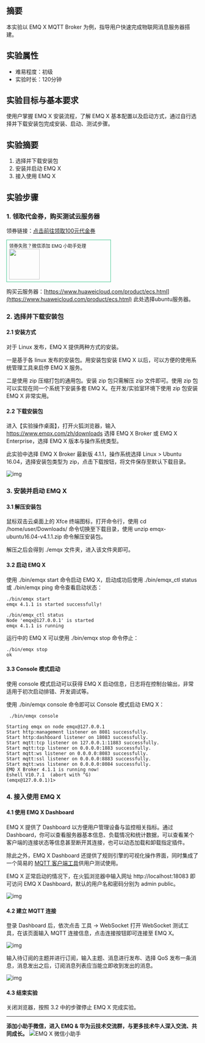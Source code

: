## 摘要

本实验以 EMQ X MQTT Broker 为例，指导用户快速完成物联网消息服务器搭建。

## 实验属性

- 难易程度：初级
- 实验时长：120分钟

## 实验目标与基本要求

使用户掌握 EMQ X 安装流程，了解 EMQ X 基本配置以及启动方式，通过自行选择并下载安装包完成安装、启动、测试步骤。

## 实验摘要

1. 选择并下载安装包
2. 安装并启动 EMQ X
3. 接入使用 EMQ X

## 实验步骤

### 1. 领取代金券，购买测试云服务器

领券链接：[点击前往领取100元代金券](https://account.huaweicloud.com/usercenter/#/getCoupons?activityID=P2008240947144281K3W0ZA1RV2D2C&contentID=PCP2008240946236230RRLRX51AFLQE1)

<div style="width: 100%; margin: 10px 0; width: 260px;padding: 6px;border: 1px solid #34c388;">
<div style="font-size: 12px">领券失败？微信添加 EMQ 小助手处理</div><img src="https://static.emqx.net/images/f78798015e84cc54e66e14ba7a8e854d.jpg" style="width: 80px"/>
</div>

购买云服务器：[https://www.huaweicloud.com/product/ecs.html](https://www.huaweicloud.com/product/ecs.html) 此处选择ubuntu服务器。



### 2. 选择并下载安装包

#### 2.1 安装方式

对于 Linux 发布，EMQ X 提供两种方式的安装。

一是基于各 linux 发布的安装包。用安装包安装 EMQ X 以后，可以方便的使用系统管理工具来启停 EMQ X 服务。

二是使用 zip 压缩打包的通用包。安装 zip 包只需解压 zip 文件即可。使用 zip 包可以实现在同一个系统下安装多套 EMQ X。在开发/实验室环境下使用 zip 包安装 EMQ X 非常实用。

#### 2.2 下载安装包

进入【实验操作桌面】，打开火狐浏览器，输入 https://www.emqx.com/zh/downloads 选择 EMQ X Broker 或 EMQ X Enterprise，选择 EMQ X 版本与操作系统类型。

此实验中选择 EMQ X Broker 最新版 4.1.1，操作系统选择 Linux > Ubuntu 16.04，选择安装包类型为 zip，点击下载按钮，将文件保存至默认下载目录。

![img](https://static.emqx.net/images/63fe106f29f0eea21bedc4602677b5e4.png)            



### 3. 安装并启动 EMQ X

#### 3.1 解压安装包

鼠标双击云桌面上的 Xfce 终端图标，打开命令行，使用 cd /home/user/Downloads/ 命令切换至下载目录，使用 unzip emqx-ubuntu16.04-v4.1.1.zip 命令解压安装包。

解压之后会得到 ./emqx 文件夹，进入该文件夹即可。



#### 3.2 启动 EMQ X

使用 ./bin/emqx start 命令启动 EMQ X，启动成功后使用 ./bin/emqx_ctl status 或 ./bin/emqx ping 命令查看启动状态：

```
./bin/emqx start
emqx 4.1.1 is started successfully!

./bin/emqx_ctl status
Node 'emqx@127.0.0.1' is started
emqx 4.1.1 is running
```

运行中的 EMQ X 可以使用 ./bin/emqx stop 命令停止：

```
./bin/emqx stop
ok
```

#### 3.3 Console 模式启动

使用 console 模式启动可以获得 EMQ X 启动信息，日志将在控制台输出，非常适用于初次启动排错、开发调试等。

使用 ./bin/emqx console 命令即可以 Console 模式启动 EMQ X：


```
 ./bin/emqx console

Starting emqx on node emqx@127.0.0.1
Start http:management listener on 8081 successfully.
Start http:dashboard listener on 18083 successfully.
Start mqtt:tcp listener on 127.0.0.1:11883 successfully.
Start mqtt:tcp listener on 0.0.0.0:1883 successfully.
Start mqtt:ws listener on 0.0.0.0:8083 successfully.
Start mqtt:ssl listener on 0.0.0.0:8883 successfully.
Start mqtt:wss listener on 0.0.0.0:8084 successfully.
EMQ X Broker 4.1.1 is running now!
Eshell V10.7.1  (abort with ^G)
(emqx@127.0.0.1)1> 
```


### 4. 接入使用 EMQ X

#### 4.1 使用 EMQ X Dashboard

EMQ X 提供了 Dashboard 以方便用户管理设备与监控相关指标。通过 Dashboard，你可以查看服务器基本信息、负载情况和统计数据，可以查看某个客户端的连接状态等信息甚至断开其连接，也可以动态加载和卸载指定插件。

除此之外，EMQ X Dashboard 还提供了规则引擎的可视化操作界面，同时集成了一个简易的 [MQTT 客户端工具](https://www.emqx.com/zh/blog/mqtt-client-tools)供用户测试使用。



EMQ X 正常启动的情况下，在火狐浏览器中输入网址 http://localhost:18083 即可访问 EMQ X Dashboard，默认的用户名和密码分别为 admin public。

![img](https://static.emqx.net/images/ddf787942c7abb501f605035462751fc.png)            

#### 4.2 建立 MQTT 连接

登录 Dashboard 后，依次点击 工具 -> WebSocket 打开 WebSocket 测试工具，在该页面输入 MQTT 连接信息，点击连接按钮即可连接至 EMQ X。

![img](https://static.emqx.net/images/b90d28808208c4d3e691c44bab19c17f.png)            



输入待订阅的主题并进行订阅，输入主题、消息进行发布、选择 QoS 发布一条消息，消息发出之后，订阅消息列表应当能立即收到发出的消息。

![img](https://static.emqx.net/images/f826919c580d8d3d7c1f6b87e29e4cf4.png)            



#### 4.3 结束实验

关闭浏览器，按照 3.2 中的步骤停止 EMQ X 完成实验。

---
**添加小助手微信，进入 EMQ & 华为云技术交流群，与更多技术牛人深入交流、共同成长。**
![EMQ X 微信小助手](https://static.emqx.net/images/237cdd1601705d7fc794253c757c1d65.png)
